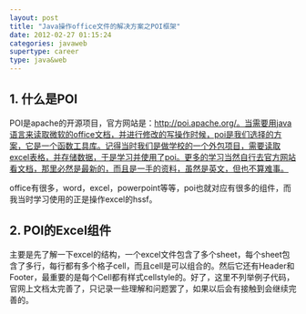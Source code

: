 ```yaml
---
layout: post
title: "Java操作office文件的解决方案之POI框架"
date: 2012-02-27 01:15:24
categories: javaweb
supertype: career
type: java&web
---
```


## 1. 什么是POI

POI是apache的开源项目，官方网站是：http://poi.apache.org/。当需要用java语言来读取微软的office文档，并进行修改的写操作时候，poi是我们选择的方案，它是一个函数工具库。记得当时我们是做学校的一个外包项目，需要读取excel表格，并存储数据，于是学习并使用了poi。更多的学习当然自行去官方网站看文档，那里必然是最新的，而且是一手的资料，虽然是英文，但也不算难事。

office有很多，word，excel，powerpoint等等，poi也就对应有很多的组件，而我当时学习使用的正是操作excel的hssf。

## 2. POI的Excel组件

主要是先了解一下excel的结构，一个excel文件包含了多个sheet，每个sheet包含了多行，每行都有多个格子cell，而且cell是可以组合的。然后它还有Header和Footer，最重要的是每个Cell都有样式cellstyle的。好了，这里不列举例子代码，官网上文档太完善了，只记录一些理解和问题罢了，如果以后会有接触到会继续完善的。
